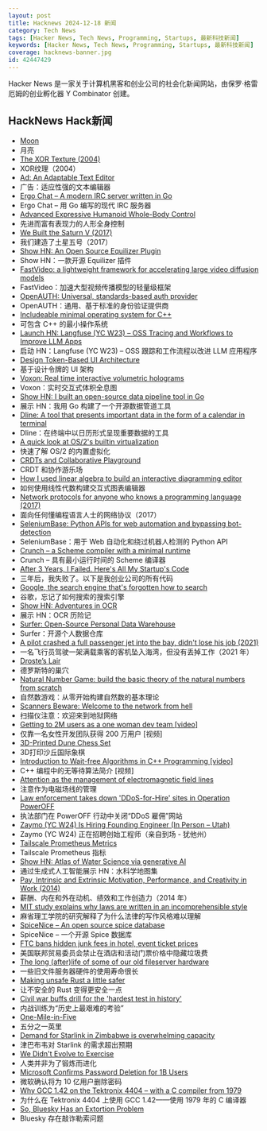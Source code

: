 ```yaml
---
layout: post
title: Hacknews 2024-12-18 新闻
category: Tech News
tags: [Hacker News, Tech News, Programming, Startups, 最新科技新闻]
keywords: [Hacker News, Tech News, Programming, Startups, 最新科技新闻]
coverage: hacknews-banner.jpg
id: 42447429
---
```


Hacker News 是一家关于计算机黑客和创业公司的社会化新闻网站，由保罗·格雷厄姆的创业孵化器 Y Combinator 创建。

## HackNews Hack新闻

- [Moon](https://ciechanow.ski/moon/)
- 月亮
- [The XOR Texture (2004)](https://lodev.org/cgtutor/xortexture.html)
- XOR纹理（2004）
- [Ad: An Adaptable Text Editor](https://github.com/sminez/ad)
- 广告：适应性强的文本编辑器
- [Ergo Chat – A modern IRC server written in Go](https://github.com/ergochat/ergo)
- Ergo Chat – 用 Go 编写的现代 IRC 服务器
- [Advanced Expressive Humanoid Whole-Body Control](https://exbody2.github.io/)
- 先进而富有表现力的人形全身控制
- [We Built the Saturn V (2017)](https://www.smithsonianmag.com/air-space-magazine/we-built-saturn-v-180964759/)
- 我们建造了土星五号（2017）
- [Show HN: An Open Source Equilizer Plugin](https://github.com/ashafq/a5eq.lv2)
- Show HN：一款开源 Equilizer 插件
- [FastVideo: a lightweight framework for accelerating large video diffusion models](https://github.com/hao-ai-lab/FastVideo)
- FastVideo：加速大型视频传播模型的轻量级框架
- [OpenAUTH: Universal, standards-based auth provider](https://openauth.js.org/)
- OpenAUTH：通用、基于标准的身份验证提供商
- [Includeable minimal operating system for C++](https://www.includeos.org/)
- 可包含 C++ 的最小操作系统
- [Launch HN: Langfuse (YC W23) – OSS Tracing and Workflows to Improve LLM Apps](https://github.com/langfuse/langfuse)
- 启动 HN：Langfuse (YC W23) – OSS 跟踪和工作流程以改进 LLM 应用程序
- [Design Token-Based UI Architecture](https://martinfowler.com/articles/design-token-based-ui-architecture.html)
- 基于设计令牌的 UI 架构
- [Voxon: Real time interactive volumetric holograms](https://www.voxon.co)
- Voxon：实时交互式体积全息图
- [Show HN: I built an open-source data pipeline tool in Go](https://github.com/bruin-data/bruin)
- 展示 HN：我用 Go 构建了一个开源数据管道工具
- [Dline: A tool that presents important data in the form of a calendar in terminal](https://github.com/jazz-it/dline)
- Dline：在终端中以日历形式呈现重要数据的工具
- [A quick look at OS/2's builtin virtualization](https://www.uninformativ.de/blog/postings/2024-12-13/0/POSTING-en.html)
- 快速了解 OS/2 的内置虚拟化
- [CRDTs and Collaborative Playground](https://www.cerbos.dev/blog/crdts-and-collaborative-playground)
- CRDT 和协作游乐场
- [How I used linear algebra to build an interactive diagramming editor](https://medium.com/@ivan.ishubin/how-i-used-linear-algebra-to-build-an-interactive-diagramming-editor-and-why-matrix-math-is-d5bd552f2e8d)
- 如何使用线性代数构建交互式图表编辑器
- [Network protocols for anyone who knows a programming language (2017)](https://www.destroyallsoftware.com/compendium/network-protocols?share_key=97d3ba4c24d21147)
- 面向任何懂编程语言人士的网络协议（2017）
- [SeleniumBase: Python APIs for web automation and bypassing bot-detection](https://github.com/seleniumbase/SeleniumBase)
- SeleniumBase：用于 Web 自动化和绕过机器人检测的 Python API
- [Crunch – a Scheme compiler with a minimal runtime](https://www.more-magic.net/posts/crunch.html)
- Crunch – 具有最小运行时间的 Scheme 编译器
- [After 3 Years, I Failed. Here's All My Startup's Code](https://dylanhuang.com/blog/closing-my-startup/)
- 三年后，我失败了。以下是我创业公司的所有代码
- [Google, the search engine that's forgotten how to search](https://semking.com/google-search-real-user-feedback/)
- 谷歌，忘记了如何搜索的搜索引擎
- [Show HN: Adventures in OCR](https://blog.medusis.com/38_Adventures+in+OCR.html)
- 展示 HN：OCR 历险记
- [Surfer: Open-Source Personal Data Warehouse](https://github.com/Surfer-Org/Protocol)
- Surfer：开源个人数据仓库
- [A pilot crashed a full passenger jet into the bay, didn't lose his job (2021)](https://www.sfgate.com/sfhistory/article/san-francisco-historic-plane-crash-asoh-defense-16319360.php)
- 一名飞行员驾驶一架满载乘客的客机坠入海湾，但没有丢掉工作（2021 年）
- [Droste’s Lair](https://vezwork.github.io/drostes-lair-post/)
- 德罗斯特的巢穴
- [Natural Number Game: build the basic theory of the natural numbers from scratch](https://adam.math.hhu.de/#/g/leanprover-community/NNG4)
- 自然数游戏：从零开始构建自然数的基本理论
- [Scanners Beware: Welcome to the network from hell](https://medium.com/sensorfu/scanners-beware-welcome-to-the-network-from-hell-86989f29f17b)
- 扫描仪注意：欢迎来到地狱网络
- [Getting to 2M users as a one woman dev team [video]](https://brightonruby.com/2024/getting-to-2-million-users-as-a-one-woman-dev-team/)
- 仅靠一名女性开发团队获得 200 万用户 [视频]
- [3D-Printed Dune Chess Set](https://parametric-architecture.com/3d-printed-dune-chess-set-by-rory-noble-turner/)
- 3D打印沙丘国际象棋
- [Introduction to Wait-free Algorithms in C++ Programming [video]](https://www.youtube.com/watch?v=kPh8pod0-gk)
- C++ 编程中的无等待算法简介 [视频]
- [Attention as the management of electromagnetic field lines](https://qualiacomputing.com/2024/11/29/on-attention-as-the-management-of-electromagnetic-field-lines/)
- 注意作为电磁场线的管理
- [Law enforcement takes down 'DDoS-for-Hire' sites in Operation PowerOFF](https://www.scworld.com/news/law-enforcement-takes-down-27-ddos-for-hire-sites-in-operation-poweroff)
- 执法部门在 PowerOFF 行动中关闭“DDoS 雇佣”网站
- [Zaymo (YC W24) Is Hiring Founding Engineer (In Person – Utah)](https://www.ycombinator.com/companies/zaymo/jobs/xGeVSF8-founding-engineer)
- Zaymo (YC W24) 正在招聘创始工程师（亲自到场 - 犹他州）
- [Tailscale Prometheus Metrics](https://tailscale.com/blog/client-metrics)
- Tailscale Prometheus 指标
- [Show HN: Atlas of Water Science via generative AI](https://wateratlas.webapp.csiro.au/)
- 通过生成式人工智能展示 HN：水科学地图集
- [Pay, Intrinsic and Extrinsic Motivation, Performance, and Creativity in Work (2014)](https://www.researchgate.net/publication/271722745_Pay_Intrinsic_Motivation_Extrinsic_Motivation_Performance_and_Creativity_in_the_Workplace_Revisiting_Long-Held_Beliefs)
- 薪酬、内在和外在动机、绩效和工作创造力（2014 年）
- [MIT study explains why laws are written in an incomprehensible style](https://news.mit.edu/2024/mit-study-explains-laws-incomprehensible-writing-style-0819)
- 麻省理工学院的研究解释了为什么法律的写作风格难以理解
- [SpiceNice – An open source spice database](https://tderflinger.com/en/spicenice-open-source-culinary-spice-database)
- SpiceNice – 一个开源 Spice 数据库
- [FTC bans hidden junk fees in hotel, event ticket prices](https://www.cnbc.com/2024/12/17/ftc-bans-hidden-junk-fees-in-hotel-event-ticket-prices-.html)
- 美国联邦贸易委员会禁止在酒店和活动门票价格中隐藏垃圾费
- [The long (after)life of some of our old fileserver hardware](https://utcc.utoronto.ca/~cks/space/blog/sysadmin/FileserverHardwareReuse)
- 一些旧文件服务器硬件的使用寿命很长
- [Making unsafe Rust a little safer](https://blog.colinbreck.com/making-unsafe-rust-a-little-safer-tools-for-verifying-unsafe-code/)
- 让不安全的 Rust 变得更安全一点
- [Civil war buffs drill for the 'hardest test in history'](https://www.wsj.com/lifestyle/travel/civil-war-history-gettysburg-lincoln-tour-guide-2055afe2)
- 内战训练为“历史上最艰难的考验”
- [One-Mile-in-Five](https://wwiiafterwwii.wordpress.com/2024/07/25/wwii-the-autobahn-ike-the-interstates-and-one-mile-in-five/)
- 五分之一英里
- [Demand for Starlink in Zimbabwe is overwhelming capacity](https://restofworld.org/2024/starlink-in-zimbabwe-sold-out/)
- 津巴布韦对 Starlink 的需求超出预期
- [We Didn't Evolve to Exercise](https://simplavida.com/we-didnt-evolve-to-exercise/)
- 人类并非为了锻炼而进化
- [Microsoft Confirms Password Deletion for 1B Users](https://www.forbes.com/sites/zakdoffman/2024/12/13/microsoft-confirms-password-deletion-for-1-billion-users-attacks-up-200/)
- 微软确认将为 10 亿用户删除密码
- [Why GCC 1.42 on the Tektronix 4404 – with a C compiler from 1979](https://medium.com/@adambillyard/why-gcc-1-42-on-the-tektronix-4404-with-a-c-compiler-from-1979-661899013ad6)
- 为什么在 Tektronix 4404 上使用 GCC 1.42——使用 1979 年的 C 编译器
- [So, Bluesky Has an Extortion Problem](https://tedium.co/2024/12/17/bluesky-impersonation-risks/)
- Bluesky 存在敲诈勒索问题


